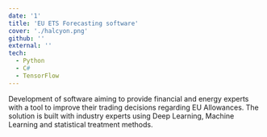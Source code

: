 ```yaml
---
date: '1'
title: 'EU ETS Forecasting software'
cover: './halcyon.png'
github: ''
external: ''
tech:
  - Python
  - C#
  - TensorFlow
---
```


Development of software aiming to provide financial and energy experts with a tool to improve their trading decisions regarding EU Allowances. The solution is built with industry experts using Deep Learning, Machine Learning and statistical treatment methods.

